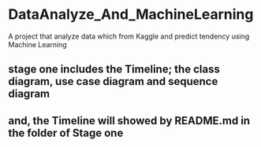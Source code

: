 # DataAnalyze_And_MachineLearning
A project that analyze data which from Kaggle and predict tendency using Machine Learning

## stage one includes the Timeline; the class diagram, use case diagram and sequence diagram
## and, the Timeline will showed by README.md in the folder of Stage one
